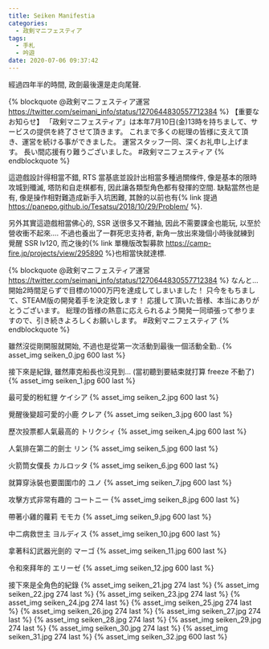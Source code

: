 ```yaml
---
title: Seiken Manifestia
categories:
  - 政剣マニフェスティア
tags:
  - 手札
  - 吟遊
date: 2020-07-06 09:37:42
---
```

經過四年半的時間, 政劍最後還是走向尾聲.

{% blockquote @政剣マニフェスティア運営 https://twitter.com/seimani_info/status/1270644830557712384 %}
【重要なお知らせ】
「政剣マニフェスティア」は本年7月10日(金)13時を持ちまして、サービスの提供を終了させて頂きます。
これまで多くの総理の皆様に支えて頂き、運営を続ける事ができました。
運営スタッフ一同、深くお礼申し上げます。
長い間応援有り難うございました。
#政剣マニフェスティア
{% endblockquote %}

這遊戲設計得相當不錯, RTS 當基底並設計出相當多種過關條件, 像是基本的限時攻城到殲滅, 塔防和自走棋都有, 因此讓各類型角色都有發揮的空間. 缺點當然也是有, 像是操作相對難造成新手入坑困難, 其餘的以前也有{% link 提過 https://panepo.github.io/Tesatsu/2018/10/29/Problem/ %}.

另外其實這遊戲相當佛心的, SSR 送很多又不難抽, 因此不需要課金也能玩, 以至於營收衝不起來.... 不過也養出了一群死忠支持者, 新角一放出來幾個小時後就練到覺醒 SSR lv120, 而之後的{% link 單機版改製募款 https://camp-fire.jp/projects/view/295890 %}也相當快就達標.

{% blockquote @政剣マニフェスティア運営 https://twitter.com/seimani_info/status/1270644830557712384 %}
なんと...開始2時間足らずで目標の1000万円を達成してしまいました！
只今をもちまして、STEAM版の開発着手を決定致します！
応援して頂いた皆様、本当にありがとうございます。
総理の皆様の熱意に応えられるよう開発一同頑張って参りますので、引き続きよろしくお願いします。
#政剣マニフェスティア
{% endblockquote %}

雖然沒從剛開服就開始, 不過也是從第一次活動到最後一個活動全勤..
{% asset_img seiken_0.jpg 600 last %}

接下來是紀錄, 雖然庫克船長也沒見到... (當初聽到要結束就打算 freeze 不動了)
{% asset_img seiken_1.jpg 600 last %}

最可愛的粉紅貍 ケイシア
{% asset_img seiken_2.jpg 600 last %}

覺醒後變超可愛的小鹿 クレア
{% asset_img seiken_3.jpg 600 last %}

歷次投票都人氣最高的 トリクシィ
{% asset_img seiken_4.jpg 600 last %}

人氣排在第二的劍士 リン
{% asset_img seiken_5.jpg 600 last %}

火箭筒女僕長 カルロッタ
{% asset_img seiken_6.jpg 600 last %}

就算穿泳裝也要圍圍巾的 ユノ
{% asset_img seiken_7.jpg 600 last %}

攻擊方式非常有趣的 コートニー
{% asset_img seiken_8.jpg 600 last %}

帶著小雞的蘿莉 モモカ
{% asset_img seiken_9.jpg 600 last %}

中二病救世主 ヨルディス
{% asset_img seiken_10.jpg 600 last %}

拿著科幻武器光劍的 マーゴ
{% asset_img seiken_11.jpg 600 last %}

令和來拜年的 エリーゼ
{% asset_img seiken_12.jpg 600 last %}

接下來是全角色的紀錄
{% asset_img seiken_21.jpg 274 last %}
{% asset_img seiken_22.jpg 274 last %}
{% asset_img seiken_23.jpg 274 last %}
{% asset_img seiken_24.jpg 274 last %}
{% asset_img seiken_25.jpg 274 last %}
{% asset_img seiken_26.jpg 274 last %}
{% asset_img seiken_27.jpg 274 last %}
{% asset_img seiken_28.jpg 274 last %}
{% asset_img seiken_29.jpg 274 last %}
{% asset_img seiken_30.jpg 274 last %}
{% asset_img seiken_31.jpg 274 last %}
{% asset_img seiken_32.jpg 600 last %}
